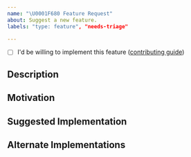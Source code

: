 ```yaml
---
name: "\U0001F680 Feature Request"
about: Suggest a new feature.
labels: "type: feature", "needs-triage"

---
```

<!-- Please do your best to fill out all of the sections below! -->
<!-- Use this issue type for concrete suggestions, otherwise, open a discussion type issue instead. -->

- [ ] I'd be willing to implement this feature ([contributing guide](https://github.com/nrwl/nx/blob/master/CONTRIBUTING.md))


## Description
<!-- What is the behavior that you would like to see introduced? -->

## Motivation
<!-- Why do you believe this behavior would be beneficial? -->

## Suggested Implementation
<!-- How do you imagine this might work? -->

## Alternate Implementations
<!-- How else do you imagine this might work? -->
